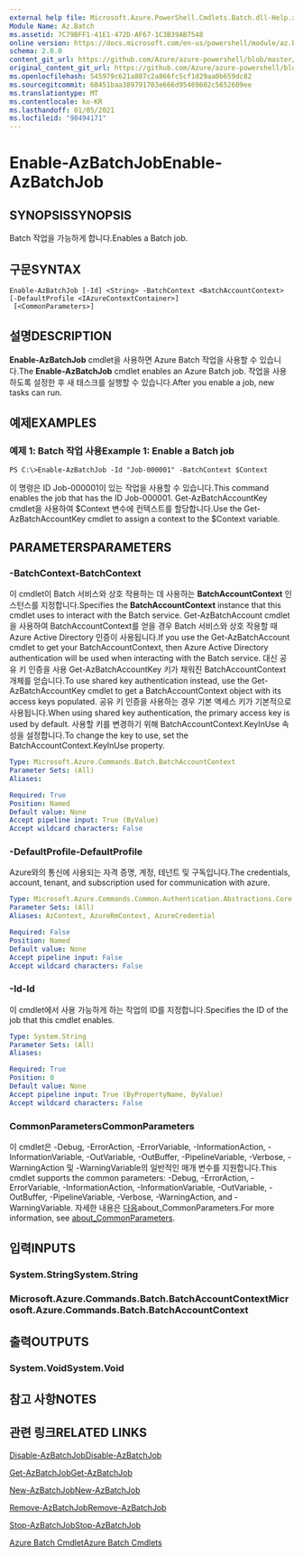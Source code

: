 ```yaml
---
external help file: Microsoft.Azure.PowerShell.Cmdlets.Batch.dll-Help.xml
Module Name: Az.Batch
ms.assetid: 7C79BFF1-41E1-472D-AF67-1C3B39AB7548
online version: https://docs.microsoft.com/en-us/powershell/module/az.batch/enable-azbatchjob
schema: 2.0.0
content_git_url: https://github.com/Azure/azure-powershell/blob/master/src/Batch/Batch/help/Enable-AzBatchJob.md
original_content_git_url: https://github.com/Azure/azure-powershell/blob/master/src/Batch/Batch/help/Enable-AzBatchJob.md
ms.openlocfilehash: 545979c621a807c2a866fc5cf1d29aa0b659dc82
ms.sourcegitcommit: 68451baa389791703e666d95469602c5652609ee
ms.translationtype: MT
ms.contentlocale: ko-KR
ms.lasthandoff: 01/05/2021
ms.locfileid: "98494171"
---
```

# <span data-ttu-id="cef68-101">Enable-AzBatchJob</span><span class="sxs-lookup"><span data-stu-id="cef68-101">Enable-AzBatchJob</span></span>

## <span data-ttu-id="cef68-102">SYNOPSIS</span><span class="sxs-lookup"><span data-stu-id="cef68-102">SYNOPSIS</span></span>
<span data-ttu-id="cef68-103">Batch 작업을 가능하게 합니다.</span><span class="sxs-lookup"><span data-stu-id="cef68-103">Enables a Batch job.</span></span>

## <span data-ttu-id="cef68-104">구문</span><span class="sxs-lookup"><span data-stu-id="cef68-104">SYNTAX</span></span>

```
Enable-AzBatchJob [-Id] <String> -BatchContext <BatchAccountContext> [-DefaultProfile <IAzureContextContainer>]
 [<CommonParameters>]
```

## <span data-ttu-id="cef68-105">설명</span><span class="sxs-lookup"><span data-stu-id="cef68-105">DESCRIPTION</span></span>
<span data-ttu-id="cef68-106">**Enable-AzBatchJob** cmdlet을 사용하면 Azure Batch 작업을 사용할 수 있습니다.</span><span class="sxs-lookup"><span data-stu-id="cef68-106">The **Enable-AzBatchJob** cmdlet enables an Azure Batch job.</span></span>
<span data-ttu-id="cef68-107">작업을 사용하도록 설정한 후 새 태스크를 실행할 수 있습니다.</span><span class="sxs-lookup"><span data-stu-id="cef68-107">After you enable a job, new tasks can run.</span></span>

## <span data-ttu-id="cef68-108">예제</span><span class="sxs-lookup"><span data-stu-id="cef68-108">EXAMPLES</span></span>

### <span data-ttu-id="cef68-109">예제 1: Batch 작업 사용</span><span class="sxs-lookup"><span data-stu-id="cef68-109">Example 1: Enable a Batch job</span></span>
```
PS C:\>Enable-AzBatchJob -Id "Job-000001" -BatchContext $Context
```

<span data-ttu-id="cef68-110">이 명령은 ID Job-000001이 있는 작업을 사용할 수 있습니다.</span><span class="sxs-lookup"><span data-stu-id="cef68-110">This command enables the job that has the ID Job-000001.</span></span>
<span data-ttu-id="cef68-111">Get-AzBatchAccountKey cmdlet을 사용하여 $Context 변수에 컨텍스트를 할당합니다.</span><span class="sxs-lookup"><span data-stu-id="cef68-111">Use the Get-AzBatchAccountKey cmdlet to assign a context to the $Context variable.</span></span>

## <span data-ttu-id="cef68-112">PARAMETERS</span><span class="sxs-lookup"><span data-stu-id="cef68-112">PARAMETERS</span></span>

### <span data-ttu-id="cef68-113">-BatchContext</span><span class="sxs-lookup"><span data-stu-id="cef68-113">-BatchContext</span></span>
<span data-ttu-id="cef68-114">이 cmdlet이 Batch 서비스와 상호 작용하는 데 사용하는 **BatchAccountContext** 인스턴스를 지정합니다.</span><span class="sxs-lookup"><span data-stu-id="cef68-114">Specifies the **BatchAccountContext** instance that this cmdlet uses to interact with the Batch service.</span></span>
<span data-ttu-id="cef68-115">Get-AzBatchAccount cmdlet을 사용하여 BatchAccountContext를 얻을 경우 Batch 서비스와 상호 작용할 때 Azure Active Directory 인증이 사용됩니다.</span><span class="sxs-lookup"><span data-stu-id="cef68-115">If you use the Get-AzBatchAccount cmdlet to get your BatchAccountContext, then Azure Active Directory authentication will be used when interacting with the Batch service.</span></span> <span data-ttu-id="cef68-116">대신 공유 키 인증을 사용 Get-AzBatchAccountKey 키가 채워진 BatchAccountContext 개체를 얻습니다.</span><span class="sxs-lookup"><span data-stu-id="cef68-116">To use shared key authentication instead, use the Get-AzBatchAccountKey cmdlet to get a BatchAccountContext object with its access keys populated.</span></span> <span data-ttu-id="cef68-117">공유 키 인증을 사용하는 경우 기본 액세스 키가 기본적으로 사용됩니다.</span><span class="sxs-lookup"><span data-stu-id="cef68-117">When using shared key authentication, the primary access key is used by default.</span></span> <span data-ttu-id="cef68-118">사용할 키를 변경하기 위해 BatchAccountContext.KeyInUse 속성을 설정합니다.</span><span class="sxs-lookup"><span data-stu-id="cef68-118">To change the key to use, set the BatchAccountContext.KeyInUse property.</span></span>

```yaml
Type: Microsoft.Azure.Commands.Batch.BatchAccountContext
Parameter Sets: (All)
Aliases:

Required: True
Position: Named
Default value: None
Accept pipeline input: True (ByValue)
Accept wildcard characters: False
```

### <span data-ttu-id="cef68-119">-DefaultProfile</span><span class="sxs-lookup"><span data-stu-id="cef68-119">-DefaultProfile</span></span>
<span data-ttu-id="cef68-120">Azure와의 통신에 사용되는 자격 증명, 계정, 테넌트 및 구독입니다.</span><span class="sxs-lookup"><span data-stu-id="cef68-120">The credentials, account, tenant, and subscription used for communication with azure.</span></span>

```yaml
Type: Microsoft.Azure.Commands.Common.Authentication.Abstractions.Core.IAzureContextContainer
Parameter Sets: (All)
Aliases: AzContext, AzureRmContext, AzureCredential

Required: False
Position: Named
Default value: None
Accept pipeline input: False
Accept wildcard characters: False
```

### <span data-ttu-id="cef68-121">-Id</span><span class="sxs-lookup"><span data-stu-id="cef68-121">-Id</span></span>
<span data-ttu-id="cef68-122">이 cmdlet에서 사용 가능하게 하는 작업의 ID를 지정합니다.</span><span class="sxs-lookup"><span data-stu-id="cef68-122">Specifies the ID of the job that this cmdlet enables.</span></span>

```yaml
Type: System.String
Parameter Sets: (All)
Aliases:

Required: True
Position: 0
Default value: None
Accept pipeline input: True (ByPropertyName, ByValue)
Accept wildcard characters: False
```

### <span data-ttu-id="cef68-123">CommonParameters</span><span class="sxs-lookup"><span data-stu-id="cef68-123">CommonParameters</span></span>
<span data-ttu-id="cef68-124">이 cmdlet은 -Debug, -ErrorAction, -ErrorVariable, -InformationAction, -InformationVariable, -OutVariable, -OutBuffer, -PipelineVariable, -Verbose, -WarningAction 및 -WarningVariable의 일반적인 매개 변수를 지원합니다.</span><span class="sxs-lookup"><span data-stu-id="cef68-124">This cmdlet supports the common parameters: -Debug, -ErrorAction, -ErrorVariable, -InformationAction, -InformationVariable, -OutVariable, -OutBuffer, -PipelineVariable, -Verbose, -WarningAction, and -WarningVariable.</span></span> <span data-ttu-id="cef68-125">자세한 내용은 [다음](http://go.microsoft.com/fwlink/?LinkID=113216)about_CommonParameters.</span><span class="sxs-lookup"><span data-stu-id="cef68-125">For more information, see [about_CommonParameters](http://go.microsoft.com/fwlink/?LinkID=113216).</span></span>

## <span data-ttu-id="cef68-126">입력</span><span class="sxs-lookup"><span data-stu-id="cef68-126">INPUTS</span></span>

### <span data-ttu-id="cef68-127">System.String</span><span class="sxs-lookup"><span data-stu-id="cef68-127">System.String</span></span>

### <span data-ttu-id="cef68-128">Microsoft.Azure.Commands.Batch.BatchAccountContext</span><span class="sxs-lookup"><span data-stu-id="cef68-128">Microsoft.Azure.Commands.Batch.BatchAccountContext</span></span>

## <span data-ttu-id="cef68-129">출력</span><span class="sxs-lookup"><span data-stu-id="cef68-129">OUTPUTS</span></span>

### <span data-ttu-id="cef68-130">System.Void</span><span class="sxs-lookup"><span data-stu-id="cef68-130">System.Void</span></span>

## <span data-ttu-id="cef68-131">참고 사항</span><span class="sxs-lookup"><span data-stu-id="cef68-131">NOTES</span></span>

## <span data-ttu-id="cef68-132">관련 링크</span><span class="sxs-lookup"><span data-stu-id="cef68-132">RELATED LINKS</span></span>

[<span data-ttu-id="cef68-133">Disable-AzBatchJob</span><span class="sxs-lookup"><span data-stu-id="cef68-133">Disable-AzBatchJob</span></span>](./Disable-AzBatchJob.md)

[<span data-ttu-id="cef68-134">Get-AzBatchJob</span><span class="sxs-lookup"><span data-stu-id="cef68-134">Get-AzBatchJob</span></span>](./Get-AzBatchJob.md)

[<span data-ttu-id="cef68-135">New-AzBatchJob</span><span class="sxs-lookup"><span data-stu-id="cef68-135">New-AzBatchJob</span></span>](./New-AzBatchJob.md)

[<span data-ttu-id="cef68-136">Remove-AzBatchJob</span><span class="sxs-lookup"><span data-stu-id="cef68-136">Remove-AzBatchJob</span></span>](./Remove-AzBatchJob.md)

[<span data-ttu-id="cef68-137">Stop-AzBatchJob</span><span class="sxs-lookup"><span data-stu-id="cef68-137">Stop-AzBatchJob</span></span>](./Stop-AzBatchJob.md)

[<span data-ttu-id="cef68-138">Azure Batch Cmdlet</span><span class="sxs-lookup"><span data-stu-id="cef68-138">Azure Batch Cmdlets</span></span>](/powershell/module/Az.Batch/)
